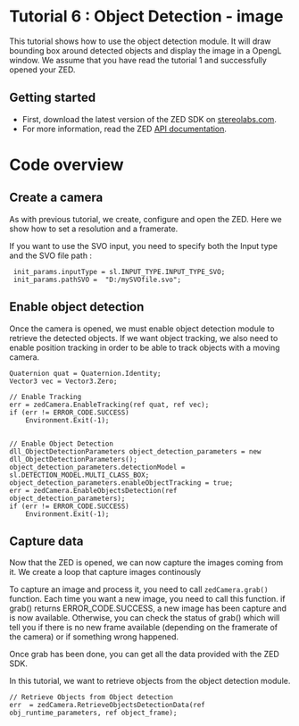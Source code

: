 # Tutorial 6 : Object Detection - image

This tutorial shows how to use the object detection module.
It will draw bounding box around detected objects and display the image in a OpengL window.
We assume that you have read the tutorial 1 and successfully opened your ZED.

## Getting started

- First, download the latest version of the ZED SDK on [stereolabs.com](https://www.stereolabs.com).
- For more information, read the ZED [API documentation](https://www.stereolabs.com/developers/documentation/API/).

# Code overview
## Create a camera

As with previous tutorial, we create, configure and open the ZED. Here we show how to set a resolution and a framerate. 

If you want to use the SVO input, you need to specify both the Input type and the SVO file path  : 

```
 init_params.inputType = sl.INPUT_TYPE.INPUT_TYPE_SVO;
 init_params.pathSVO =  "D:/mySVOfile.svo";
```

## Enable object detection

Once the camera is opened, we must enable object detection module to retrieve the detected objects.
If we want object tracking, we also need to enable position tracking in order to be able to track objects with a moving camera.

```
Quaternion quat = Quaternion.Identity;
Vector3 vec = Vector3.Zero;

// Enable Tracking
err = zedCamera.EnableTracking(ref quat, ref vec);
if (err != ERROR_CODE.SUCCESS)
    Environment.Exit(-1);


// Enable Object Detection
dll_ObjectDetectionParameters object_detection_parameters = new dll_ObjectDetectionParameters();
object_detection_parameters.detectionModel = sl.DETECTION_MODEL.MULTI_CLASS_BOX;
object_detection_parameters.enableObjectTracking = true;
err = zedCamera.EnableObjectsDetection(ref object_detection_parameters);
if (err != ERROR_CODE.SUCCESS)
    Environment.Exit(-1);
```

## Capture data

Now that the ZED is opened, we can now capture the images coming from it.
We create a loop that capture images continously

To capture an image and process it, you need to call `zedCamera.grab()` function.
Each time you want a new image, you need to call this function. if grab() returns ERROR_CODE.SUCCESS, a new image has been capture and is now available. Otherwise, you can check the status of grab() which will tell you if there is no new frame available (depending on the framerate of the camera) or if something wrong happened.

Once grab has been done, you can get all the data provided with the ZED SDK. 

In this tutorial, we want to retrieve objects from the object detection module.

```
// Retrieve Objects from Object detection
err  = zedCamera.RetrieveObjectsDetectionData(ref obj_runtime_parameters, ref object_frame);
```
